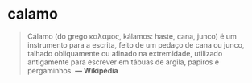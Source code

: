 # calamo

> Cálamo (do grego καλαμος, kálamos: haste, cana, junco) é um instrumento para a escrita,
> feito de um pedaço de cana ou junco, talhado obliquamente ou afinado na extremidade,
> utilizado antigamente para escrever em tábuas de argila, papiros e pergaminhos. **— Wikipédia**
